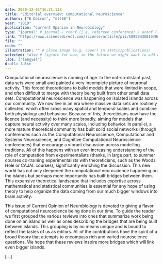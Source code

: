 ```yaml
---
date: 2020-12-01T16:21:13Z
title: "Editorial overview: Computational neuroscience"
authors: ["B Doiron", "ml468"]
year: "2019"
publication: "Current Opinion in Neurobiology"
type: "journal" # journal / rconf (i.e. refereed conference) / uconf (i.e. unrefereed conference) / thesis / preprint / workshop
link: "https://www.sciencedirect.com/science/article/pii/S0959438819300728"
file: ""
code: ""
illustration: "" # place image (e.g. cover) in static/publications/
selected: false # (ignore for now; in the future we might want to add a "Selected publications" section)
labs: ["lengyel"]
draft: false
---
```


Computational neuroscience is coming of age. In the not-so-distant past, data
sets were small and painted a very incomplete picture of neuronal activity.
This forced theoreticians to build models that were limited in scope, and often
difficult to merge with theory being built from other small data sets.
Computational neuroscience was happening on isolated islands across our
community. We now live in an era where massive data sets are routinely
collected, which often cross many spatial and temporal scales and combine both
physiology and behaviour. Because of this, theoreticians now have the licence
(and necessity) to think more broadly, aiming for models that capture neural
activity over many scales, including behavior. In parallel, a more mature
theoretical community has built solid social networks (through conferences such
as the Computational Neuroscience, Computational and Systems Neuroscience, and
Cognitive Computational Neuroscience conferences) that encourage a vibrant
discussion across modelling traditions. All of this happens with an
ever-increasing understanding of the role of computation from experimentalists
(thanks, in large part, to summer courses co-training experimentalists with
theoreticians, such as the Woods Hole or CAJAL courses), significantly
enriching the discussion. This new world has not only deepened the
computational neuroscience happening on the islands but perhaps more
importantly has built bridges between them. This expansive theoretical
landscape that includes expertise across mathematical and statistical
communities is essential for any hope of using theory to help organize the data
coming from our much bigger windows into brain activity.

This issue of Current Opinion of Neurobiology is devoted to giving a flavor of
computational neuroscience being done in our time. To guide the reader we first
grouped the various reviews into ones that summarize work being done on an
island as well as ones describing the bridges that are being built between
islands. This grouping is by no means unique and is bound to reflect the tastes
of us as editors. All of the contributions have the spirit of a broad theory
that attempts to encompass rich and varied neuroscience questions. We hope that
these reviews inspire more bridges which will link even bigger islands.

[...]

